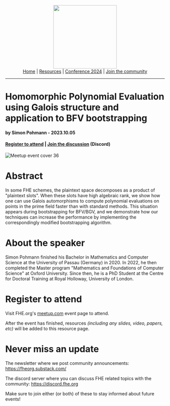 <!-- Main header navigation -->
<p align="center">
  <img width="200" src="https://user-images.githubusercontent.com/5758427/180978488-db825482-5a58-4c7c-9589-c494a6f0be04.png"><br/>
  <a href="https://fhe-org.github.io">Home</a> | <a href="https://fhe-org.github.io/resources">Resources</a> | <a href="https://fhe-org.github.io/conferences/conference-2024/">Conference 2024</a> | <a href="https://fhe-org.github.io/community">Join the community</a>
</p>
<hr/>
<!-- /Main header navigation -->


# Homomorphic Polynomial Evaluation using Galois structure and application to BFV bootstrapping
#### by Simon Pohmann - 2023.10.05 
#### <a href="https://www.meetup.com/fhe-org/events/296355903/">Register to attend</a> | <!-- Video recording (Youtube) --> <!--| <a href="">Poster</a> (Github) |--> <a href="https://discord.fhe.org">Join the discussion</a> (Discord)

![Meetup event cover 36](https://github.com/FHE-org/fhe-org.github.io/assets/37557436/83ff9f09-ba5b-4605-8e41-671dd64de9bf)

# Abstract

In some FHE schemes, the plaintext space decomposes as a product of "plaintext slots". When these slots have high algebraic rank, we show how one can use Galois automorphisms to compute polynomial evaluations on points in the prime field faster than with standard methods. This situation appears during bootstrapping for BFV/BGV, and we demonstrate how our techniques can increase the performance by implementing the correspondingly modified bootstrapping algorithm.

# About the speaker

Simon Pohmann finished his Bachelor in Mathematics and Computer Science at the University of Passau (Germany) in 2020. In 2022, he then completed the Master program "Mathematics and Foundations of Computer Science" at Oxford University. Since then, he is a PhD Student at the Centre for Doctoral Training at Royal Holloway, University of London.

# Register to attend

Visit FHE.org's [meetup.com](https://www.meetup.com/fhe-org/events/296355903/) event page to attend.

After the event has finished, resources *(including any slides, video, papers, etc)* will be added to this resource page.

# Never miss an update

The newsletter where we post community announcements: https://fheorg.substack.com/

The discord server where you can discuss FHE related topics with the community: https://discord.fhe.org

Make sure to join either (or both) of these to stay informed about future events!
